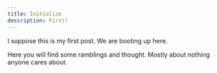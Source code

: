 ```yaml
---
title: Initialize
description: First!
---
```


I suppose this is my first post. We are booting up here.

Here you will find some ramblings and thought. Mostly about nothing anyone cares
about.
